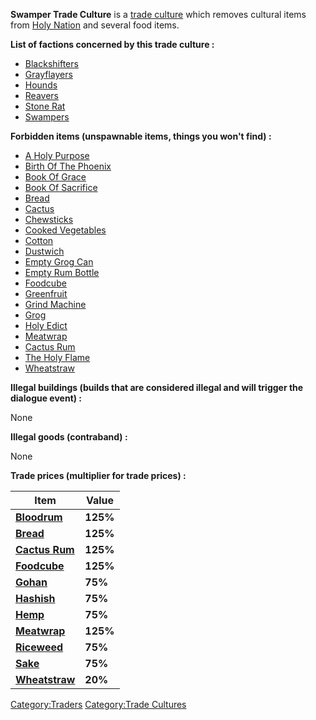 **Swamper Trade Culture** is a [trade culture](Traders.md "wikilink") which
removes cultural items from [Holy Nation](Holy_Nation.md "wikilink") and
several food items.

**List of factions concerned by this trade culture :**

- [Blackshifters](Blackshifters.md "wikilink")
- [Grayflayers](Grayflayers.md "wikilink")
- [Hounds](Hounds.md "wikilink")
- [Reavers](03%20-%20Projects%20&%20Wikis/Kenshi/Kenshi%20Wiki/Kenshi%20Wiki%20Template/Reavers.md "wikilink")
- [Stone Rat](Stone_Rats.md "wikilink")
- [Swampers](03%20-%20Projects%20&%20Wikis/Kenshi/Kenshi%20Wiki/Kenshi%20Wiki%20Template/Swampers.md "wikilink")

**Forbidden items (unspawnable items, things you won't find) :**

- [A Holy Purpose](A_Holy_Purpose.md "wikilink")
- [Birth Of The Phoenix](Birth_Of_The_Phoenix.md "wikilink")
- [Book Of Grace](Book_Of_Grace.md "wikilink")
- [Book Of Sacrifice](Book_Of_Sacrifice.md "wikilink")
- [Bread](Bread.md "wikilink")
- [Cactus](Cactus.md "wikilink")
- [Chewsticks](Chewsticks.md "wikilink")
- [Cooked Vegetables](Cooked_Vegetables.md "wikilink")
- [Cotton](Cotton.md "wikilink")
- [Dustwich](Dustwich.md "wikilink")
- [Empty Grog Can](Empty_Grog_Can.md "wikilink")
- [Empty Rum Bottle](Empty_Rum_Bottle.md "wikilink")
- [Foodcube](Foodcube.md "wikilink")
- [Greenfruit](Greenfruit.md "wikilink")
- [Grind Machine](Grind_Machine.md "wikilink")
- [Grog](Grog.md "wikilink")
- [Holy Edict](Holy_Edict.md "wikilink")
- [Meatwrap](Meatwrap.md "wikilink")
- [Cactus Rum](Cactus_Rum.md "wikilink")
- [The Holy Flame](The_Holy_Flame.md "wikilink")
- [Wheatstraw](Wheatstraw.md "wikilink")

**Illegal buildings (builds that are considered illegal and will trigger
the dialogue event) :**

None

**Illegal goods (contraband) :**

None

**Trade prices (multiplier for trade prices) :**

| Item                                    | Value    |
|-----------------------------------------|----------|
| [**Bloodrum**](Bloodrum.md "wikilink")     | **125%** |
| [**Bread**](Bread.md "wikilink")           | **125%** |
| [**Cactus Rum**](Cactus_Rum.md "wikilink") | **125%** |
| [**Foodcube**](Foodcube.md "wikilink")     | **125%** |
| [**Gohan**](Gohan.md "wikilink")           | **75%**  |
| [**Hashish**](Hashish.md "wikilink")       | **75%**  |
| [**Hemp**](Hemp.md "wikilink")             | **75%**  |
| [**Meatwrap**](Meatwrap.md "wikilink")     | **125%** |
| [**Riceweed**](Riceweed.md "wikilink")     | **75%**  |
| [**Sake**](Sake.md "wikilink")             | **75%**  |
| [**Wheatstraw**](Wheatstraw.md "wikilink") | **20%**  |

[Category:Traders](Category:Traders "wikilink") [Category:Trade
Cultures](Category:Trade_Cultures "wikilink")